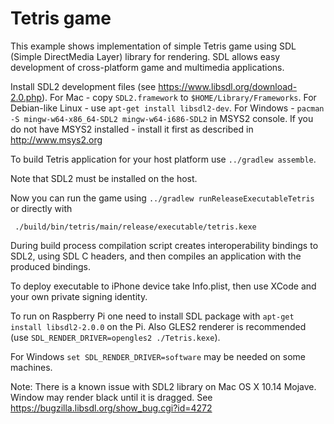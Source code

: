 # Tetris game

This example shows implementation of simple Tetris game using SDL
(Simple DirectMedia Layer) library for rendering. SDL allows easy development
of cross-platform game and multimedia applications.

Install SDL2 development files (see https://www.libsdl.org/download-2.0.php). For Mac -
copy `SDL2.framework` to `$HOME/Library/Frameworks`. For Debian-like Linux -
use `apt-get install libsdl2-dev`.
For Windows - `pacman -S mingw-w64-x86_64-SDL2 mingw-w64-i686-SDL2` in MSYS2 console. If you do not have MSYS2
installed - install it first as described in http://www.msys2.org

To build Tetris application for your host platform use `../gradlew assemble`.

Note that SDL2 must be installed on the host.

Now you can run the game using `../gradlew runReleaseExecutableTetris` or directly with

     ./build/bin/tetris/main/release/executable/tetris.kexe

During build process compilation script creates interoperability bindings to SDL2, using SDL C headers,
and then compiles an application with the produced bindings.

To deploy executable to iPhone device take Info.plist, then use XCode and your own private signing identity.

To run on Raspberry Pi one need to install SDL package with `apt-get install libsdl2-2.0.0` on the Pi. 
Also GLES2 renderer is recommended (use `SDL_RENDER_DRIVER=opengles2 ./Tetris.kexe`).

For Windows `set SDL_RENDER_DRIVER=software` may be needed on some machines.

Note: There is a known issue with SDL2 library on Mac OS X 10.14 Mojave. Window may render black until
it is dragged. See https://bugzilla.libsdl.org/show_bug.cgi?id=4272
